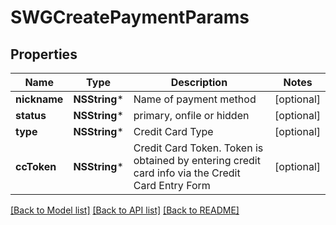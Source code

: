 # SWGCreatePaymentParams

## Properties
Name | Type | Description | Notes
------------ | ------------- | ------------- | -------------
**nickname** | **NSString*** | Name of payment method | [optional] 
**status** | **NSString*** | primary, onfile or hidden | [optional] 
**type** | **NSString*** | Credit Card Type | [optional] 
**ccToken** | **NSString*** | Credit Card Token. Token is obtained by entering credit card info via the Credit Card Entry Form | [optional] 

[[Back to Model list]](../README.md#documentation-for-models) [[Back to API list]](../README.md#documentation-for-api-endpoints) [[Back to README]](../README.md)


